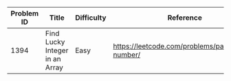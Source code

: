 | Problem ID | Title | Difficulty | Reference
| --- | --- | --- | ---
| 1394 | Find Lucky Integer in an Array | Easy | https://leetcode.com/problems/palindrome-number/
